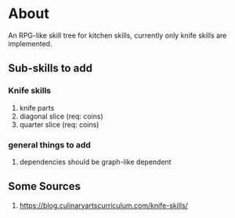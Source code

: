 # About

An RPG-like skill tree for kitchen skills, currently only knife skills are
implemented.

## Sub-skills to add
### Knife skills
1. knife parts
2. diagonal slice (req: coins) 
3. quarter slice (req: coins)

### general things to add
1. dependencies should be graph-like dependent

## Some Sources
1. https://blog.culinaryartscurriculum.com/knife-skills/
